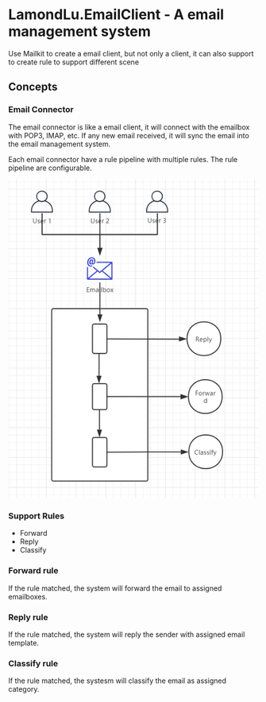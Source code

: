 # LamondLu.EmailClient - A email management system
Use Mailkit to create a email client, but not only a client, it can also support to create rule to support different scene

## Concepts

### Email Connector
The email connector is like a email client, it will connect with the emailbox with POP3, IMAP, etc. If any new email received, it will sync the email into the email management system.

Each email connector have a rule pipeline with multiple rules. The rule pipeline are configurable.

![](./img/20200407081451.png)

### Support Rules
- Forward
- Reply
- Classify

### Forward rule
If the rule matched, the system will forward the email to assigned emailboxes.

### Reply rule
If the rule matched, the system will reply the sender with assigned email template.

### Classify rule
If the rule matched, the systesm will classify the email as assigned category. 
